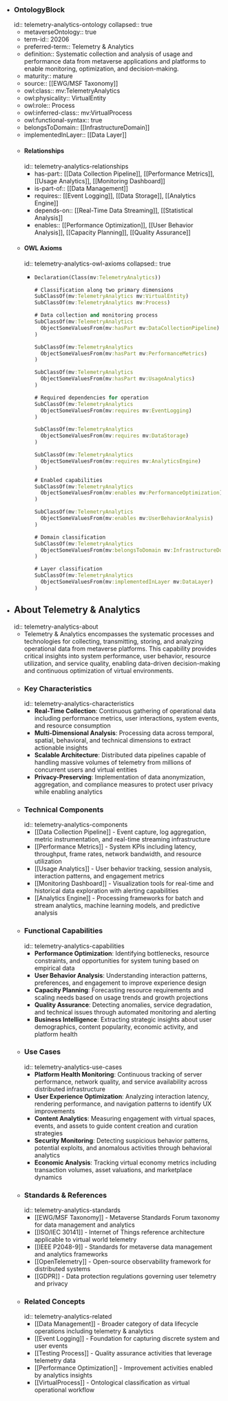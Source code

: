 - ### OntologyBlock
  id:: telemetry-analytics-ontology
  collapsed:: true
	- metaverseOntology:: true
	- term-id:: 20206
	- preferred-term:: Telemetry & Analytics
	- definition:: Systematic collection and analysis of usage and performance data from metaverse applications and platforms to enable monitoring, optimization, and decision-making.
	- maturity:: mature
	- source:: [[EWG/MSF Taxonomy]]
	- owl:class:: mv:TelemetryAnalytics
	- owl:physicality:: VirtualEntity
	- owl:role:: Process
	- owl:inferred-class:: mv:VirtualProcess
	- owl:functional-syntax:: true
	- belongsToDomain:: [[InfrastructureDomain]]
	- implementedInLayer:: [[Data Layer]]
	- #### Relationships
	  id:: telemetry-analytics-relationships
		- has-part:: [[Data Collection Pipeline]], [[Performance Metrics]], [[Usage Analytics]], [[Monitoring Dashboard]]
		- is-part-of:: [[Data Management]]
		- requires:: [[Event Logging]], [[Data Storage]], [[Analytics Engine]]
		- depends-on:: [[Real-Time Data Streaming]], [[Statistical Analysis]]
		- enables:: [[Performance Optimization]], [[User Behavior Analysis]], [[Capacity Planning]], [[Quality Assurance]]
	- #### OWL Axioms
	  id:: telemetry-analytics-owl-axioms
	  collapsed:: true
		- ```clojure
		  Declaration(Class(mv:TelemetryAnalytics))

		  # Classification along two primary dimensions
		  SubClassOf(mv:TelemetryAnalytics mv:VirtualEntity)
		  SubClassOf(mv:TelemetryAnalytics mv:Process)

		  # Data collection and monitoring process
		  SubClassOf(mv:TelemetryAnalytics
		    ObjectSomeValuesFrom(mv:hasPart mv:DataCollectionPipeline)
		  )

		  SubClassOf(mv:TelemetryAnalytics
		    ObjectSomeValuesFrom(mv:hasPart mv:PerformanceMetrics)
		  )

		  SubClassOf(mv:TelemetryAnalytics
		    ObjectSomeValuesFrom(mv:hasPart mv:UsageAnalytics)
		  )

		  # Required dependencies for operation
		  SubClassOf(mv:TelemetryAnalytics
		    ObjectSomeValuesFrom(mv:requires mv:EventLogging)
		  )

		  SubClassOf(mv:TelemetryAnalytics
		    ObjectSomeValuesFrom(mv:requires mv:DataStorage)
		  )

		  SubClassOf(mv:TelemetryAnalytics
		    ObjectSomeValuesFrom(mv:requires mv:AnalyticsEngine)
		  )

		  # Enabled capabilities
		  SubClassOf(mv:TelemetryAnalytics
		    ObjectSomeValuesFrom(mv:enables mv:PerformanceOptimization)
		  )

		  SubClassOf(mv:TelemetryAnalytics
		    ObjectSomeValuesFrom(mv:enables mv:UserBehaviorAnalysis)
		  )

		  # Domain classification
		  SubClassOf(mv:TelemetryAnalytics
		    ObjectSomeValuesFrom(mv:belongsToDomain mv:InfrastructureDomain)
		  )

		  # Layer classification
		  SubClassOf(mv:TelemetryAnalytics
		    ObjectSomeValuesFrom(mv:implementedInLayer mv:DataLayer)
		  )
		  ```
- ## About Telemetry & Analytics
  id:: telemetry-analytics-about
	- Telemetry & Analytics encompasses the systematic processes and technologies for collecting, transmitting, storing, and analyzing operational data from metaverse platforms. This capability provides critical insights into system performance, user behavior, resource utilization, and service quality, enabling data-driven decision-making and continuous optimization of virtual environments.
	- ### Key Characteristics
	  id:: telemetry-analytics-characteristics
		- **Real-Time Collection**: Continuous gathering of operational data including performance metrics, user interactions, system events, and resource consumption
		- **Multi-Dimensional Analysis**: Processing data across temporal, spatial, behavioral, and technical dimensions to extract actionable insights
		- **Scalable Architecture**: Distributed data pipelines capable of handling massive volumes of telemetry from millions of concurrent users and virtual entities
		- **Privacy-Preserving**: Implementation of data anonymization, aggregation, and compliance measures to protect user privacy while enabling analytics
	- ### Technical Components
	  id:: telemetry-analytics-components
		- [[Data Collection Pipeline]] - Event capture, log aggregation, metric instrumentation, and real-time streaming infrastructure
		- [[Performance Metrics]] - System KPIs including latency, throughput, frame rates, network bandwidth, and resource utilization
		- [[Usage Analytics]] - User behavior tracking, session analysis, interaction patterns, and engagement metrics
		- [[Monitoring Dashboard]] - Visualization tools for real-time and historical data exploration with alerting capabilities
		- [[Analytics Engine]] - Processing frameworks for batch and stream analytics, machine learning models, and predictive analysis
	- ### Functional Capabilities
	  id:: telemetry-analytics-capabilities
		- **Performance Optimization**: Identifying bottlenecks, resource constraints, and opportunities for system tuning based on empirical data
		- **User Behavior Analysis**: Understanding interaction patterns, preferences, and engagement to improve experience design
		- **Capacity Planning**: Forecasting resource requirements and scaling needs based on usage trends and growth projections
		- **Quality Assurance**: Detecting anomalies, service degradation, and technical issues through automated monitoring and alerting
		- **Business Intelligence**: Extracting strategic insights about user demographics, content popularity, economic activity, and platform health
	- ### Use Cases
	  id:: telemetry-analytics-use-cases
		- **Platform Health Monitoring**: Continuous tracking of server performance, network quality, and service availability across distributed infrastructure
		- **User Experience Optimization**: Analyzing interaction latency, rendering performance, and navigation patterns to identify UX improvements
		- **Content Analytics**: Measuring engagement with virtual spaces, events, and assets to guide content creation and curation strategies
		- **Security Monitoring**: Detecting suspicious behavior patterns, potential exploits, and anomalous activities through behavioral analytics
		- **Economic Analysis**: Tracking virtual economy metrics including transaction volumes, asset valuations, and marketplace dynamics
	- ### Standards & References
	  id:: telemetry-analytics-standards
		- [[EWG/MSF Taxonomy]] - Metaverse Standards Forum taxonomy for data management and analytics
		- [[ISO/IEC 30141]] - Internet of Things reference architecture applicable to virtual world telemetry
		- [[IEEE P2048-9]] - Standards for metaverse data management and analytics frameworks
		- [[OpenTelemetry]] - Open-source observability framework for distributed systems
		- [[GDPR]] - Data protection regulations governing user telemetry and privacy
	- ### Related Concepts
	  id:: telemetry-analytics-related
		- [[Data Management]] - Broader category of data lifecycle operations including telemetry & analytics
		- [[Event Logging]] - Foundation for capturing discrete system and user events
		- [[Testing Process]] - Quality assurance activities that leverage telemetry data
		- [[Performance Optimization]] - Improvement activities enabled by analytics insights
		- [[VirtualProcess]] - Ontological classification as virtual operational workflow

